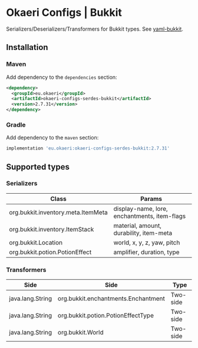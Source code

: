 # Okaeri Configs | Bukkit

Serializers/Deserializers/Transformers for Bukkit types. See [yaml-bukkit](https://github.com/OkaeriPoland/okaeri-configs/tree/master/yaml-bukkit).

## Installation
### Maven
Add dependency to the `dependencies` section:
```xml
<dependency>
  <groupId>eu.okaeri</groupId>
  <artifactId>okaeri-configs-serdes-bukkit</artifactId>
  <version>2.7.31</version>
</dependency>
```
### Gradle
Add dependency to the `maven` section:
```groovy
implementation 'eu.okaeri:okaeri-configs-serdes-bukkit:2.7.31'
```

## Supported types

### Serializers

| Class | Params |
|-|-|
| org.bukkit.inventory.meta.ItemMeta | display-name, lore, enchantments, item-flags |
| org.bukkit.inventory.ItemStack | material, amount, durability, item-meta |
| org.bukkit.Location | world, x, y, z, yaw, pitch |
| org.bukkit.potion.PotionEffect | amplifier, duration, type |

### Transformers

| Side | Side | Type |
|-|-|-|
| java.lang.String | org.bukkit.enchantments.Enchantment | Two-side |
| java.lang.String | org.bukkit.potion.PotionEffectType | Two-side |
| java.lang.String | org.bukkit.World | Two-side |

